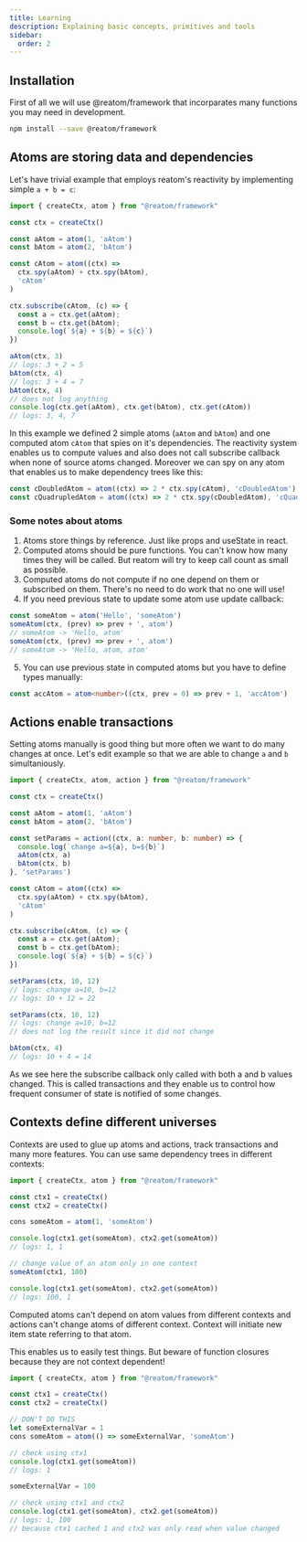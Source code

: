 ```yaml
---
title: Learning
description: Explaining basic concepts, primitives and tools 
sidebar: 
  order: 2
---
```

## Installation

First of all we will use @reatom/framework that incorparates many functions you may need in development.

```bash
npm install --save @reatom/framework
```

## Atoms are storing data and dependencies

Let's have trivial example that employs reatom's reactivity by implementing simple `a + b = c`:

```typescript
import { createCtx, atom } from "@reatom/framework"

const ctx = createCtx()

const aAtom = atom(1, 'aAtom')
const bAtom = atom(2, 'bAtom')

const cAtom = atom((ctx) =>
  ctx.spy(aAtom) + ctx.spy(bAtom),
  'cAtom'
)

ctx.subscribe(cAtom, (c) => {
  const a = ctx.get(aAtom);
  const b = ctx.get(bAtom);
  console.log(`${a} + ${b} = ${c}`)
})

aAtom(ctx, 3)
// logs: 3 + 2 = 5
bAtom(ctx, 4)
// logs: 3 + 4 = 7
bAtom(ctx, 4)
// does not log anything
console.log(ctx.get(aAtom), ctx.get(bAtom), ctx.get(cAtom))
// logs: 3, 4, 7
```

In this example we defined 2 simple atoms (`aAtom` and `bAtom`) and one computed atom `cAtom` that spies on it's dependencies.
The reactivity system enables us to compute values and also does not call subscribe callback when none of source atoms changed.
Moreover we can spy on any atom that enables us to make dependency trees like this:

```typescript
const cDoubledAtom = atom((ctx) => 2 * ctx.spy(cAtom), 'cDoubledAtom')
const cQuadrupledAtom = atom((ctx) => 2 * ctx.spy(cDoubledAtom), 'cQuadrupledAtom')
```

### Some notes about atoms
1. Atoms store things by reference. Just like props and useState in react.
2. Computed atoms should be pure functions. You can't know how many times they will be called. But reatom will try to keep call count as small as possible.
3. Computed atoms do not compute if no one depend on them or subscribed on them. There's no need to do work that no one will use!
4. If you need previous state to update some atom use update callback:
```typescript
const someAtom = atom('Hello', 'someAtom')
someAtom(ctx, (prev) => prev + ', atom')
// someAtom -> 'Hello, atom'
someAtom(ctx, (prev) => prev + ', atom')
// someAtom -> 'Hello, atom, atom'
```
5. You can use previous state in computed atoms but you have to define types manually:
```typescript
const accAtom = atom<number>((ctx, prev = 0) => prev + 1, 'accAtom')
```



## Actions enable transactions
Setting atoms manually is good thing but more often we want to do many changes at once.
Let's edit example so that we are able to change `a` and `b` simultaniously.

```typescript
import { createCtx, atom, action } from "@reatom/framework"

const ctx = createCtx()

const aAtom = atom(1, 'aAtom')
const bAtom = atom(2, 'bAtom')

const setParams = action((ctx, a: number, b: number) => {
  console.log(`change a=${a}, b=${b}`)
  aAtom(ctx, a)
  bAtom(ctx, b)
}, 'setParams')

const cAtom = atom((ctx) =>
  ctx.spy(aAtom) + ctx.spy(bAtom),
  'cAtom'
)

ctx.subscribe(cAtom, (c) => {
  const a = ctx.get(aAtom);
  const b = ctx.get(bAtom);
  console.log(`${a} + ${b} = ${c}`)
})

setParams(ctx, 10, 12)
// logs: change a=10, b=12
// logs: 10 + 12 = 22

setParams(ctx, 10, 12)
// logs: change a=10, b=12
// does not log the result since it did not change

bAtom(ctx, 4)
// logs: 10 + 4 = 14
```

As we see here the subscribe callback only called with both a and b values changed.
This is called transactions and they enable us to control how frequent consumer of state is notified of some changes.

<!--

## Schedule to use asyncronous actions
Sometimes you need to call something to be able to change something. Reatom does not support asyncronous transactions yet.
Instead there's a special mechanism of queues that enble us to do something.

TODO example with ctx.schedule and ctx.schedule -1

You can take a deeper dive in queues here

-->

## Contexts define different universes
Contexts are used to glue up atoms and actions, track transactions and many more features. You can use same dependency trees in different contexts:
```typescript
import { createCtx, atom } from "@reatom/framework"

const ctx1 = createCtx()
const ctx2 = createCtx()

cons someAtom = atom(1, 'someAtom')

console.log(ctx1.get(someAtom), ctx2.get(someAtom))
// logs: 1, 1

// change value of an atom only in one context
someAtom(ctx1, 100)

console.log(ctx1.get(someAtom), ctx2.get(someAtom))
// logs: 100, 1
```

Computed atoms can't depend on atom values from different contexts and actions can't change atoms of different context.
Context will initiate new item state referring to that atom.

This enables us to easily test things. But beware of function closures because they are not context dependent!

```typescript
import { createCtx, atom } from "@reatom/framework"

const ctx1 = createCtx()
const ctx2 = createCtx()

// DON'T DO THIS
let someExternalVar = 1
cons someAtom = atom(() => someExternalVar, 'someAtom')

// check using ctx1
console.log(ctx1.get(someAtom))
// logs: 1

someExternalVar = 100

// check using ctx1 and ctx2
console.log(ctx1.get(someAtom), ctx2.get(someAtom))
// logs: 1, 100
// because ctx1 cached 1 and ctx2 was only read when value changed
```
